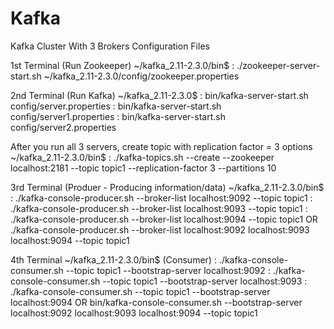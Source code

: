 # Kafka
Kafka Cluster With 3 Brokers Configuration Files 


1st Terminal (Run Zookeeper)
~/kafka_2.11-2.3.0/bin$
: ./zookeeper-server-start.sh ~/kafka_2.11-2.3.0/config/zookeeper.properties

2nd Terminal (Run Kafka)
~/kafka_2.11-2.3.0$
: bin/kafka-server-start.sh config/server.properties
: bin/kafka-server-start.sh config/server1.properties
: bin/kafka-server-start.sh config/server2.properties 

After you run all 3 servers, create topic with replication factor = 3 options
~/kafka_2.11-2.3.0/bin$ 
: ./kafka-topics.sh --create --zookeeper localhost:2181 --topic topic1 --replication-factor 3 --partitions 10

3rd Terminal  (Produer - Producing information/data)
~/kafka_2.11-2.3.0/bin$ 
: ./kafka-console-producer.sh --broker-list localhost:9092 --topic topic1 
: ./kafka-console-producer.sh --broker-list localhost:9093 --topic topic1
: ./kafka-console-producer.sh --broker-list localhost:9094 --topic topic1 
OR
./kafka-console-producer.sh --broker-list localhost:9092 localhost:9093 localhost:9094 --topic topic1


4th Terminal 
~/kafka_2.11-2.3.0/bin$ (Consumer)
: ./kafka-console-consumer.sh --topic topic1 --bootstrap-server localhost:9092
: ./kafka-console-consumer.sh --topic topic1 --bootstrap-server localhost:9093
: ./kafka-console-consumer.sh --topic topic1 --bootstrap-server localhost:9094
OR
bin/kafka-console-consumer.sh --bootstrap-server localhost:9092 localhost:9093 localhost:9094 --topic topic1
